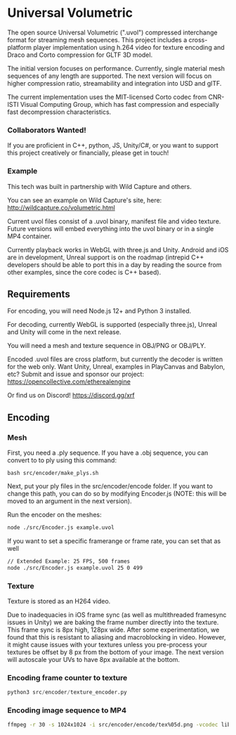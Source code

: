 # Universal Volumetric

The open source Universal Volumetric (".uvol") compressed interchange format for streaming mesh sequences. This project  includes a cross-platform player implementation using h.264 video for texture encoding and Draco and Corto compression for GLTF 3D model.

The initial version focuses on performance. Currently, single material mesh sequences of any length are supported. The next version will focus on higher compression ratio, streamability and integration into USD and glTF.

The current implementation uses the MIT-licensed Corto codec from CNR-ISTI Visual Computing Group, which has fast compression and especially fast decompression characteristics.

### Collaborators Wanted!
If you are proficient in C++, python, JS, Unity/C#, or you want to support this project creatively or financially, please get in touch!

### Example
This tech was built in partnership with Wild Capture and others. 

You can see an example on Wild Capture's site, here: http://wildcapture.co/volumetric.html

Current uvol files consist of a .uvol binary, manifest file and video texture. Future versions will embed everything into the uvol binary or in a single MP4 container.

Currently playback works in WebGL with three.js and Unity. Android and iOS are in development, Unreal support is on the roadmap (intrepid C++ developers should be able to port this in a day by reading the source from other examples, since the core codec is C++ based).

## Requirements
For encoding, you will need Node.js 12+ and Python 3 installed.

For decoding, currently WebGL is supported (especially three.js), Unreal and Unity will come in the next release.

You will need a mesh and texture sequence in OBJ/PNG or OBJ/PLY.

Encoded .uvol files are cross platform, but currently the decoder is written for the web only. Want Unity, Unreal, examples in PlayCanvas and Babylon, etc? Submit and issue and sponsor our project:
https://opencollective.com/etherealengine

Or find us on Discord!
https://discord.gg/xrf

## Encoding

### Mesh

First, you need a .ply sequence. If you have a .obj sequence, you can convert to to ply using this command:
```
bash src/encoder/make_plys.sh
```

Next, put your ply files in the src/encoder/encode folder. If you want to change this path, you can do so by modifying Encoder.js (NOTE: this will be moved to an argument in the next version).

Run the encoder on the meshes:
```bash
node ./src/Encoder.js example.uvol
```

If you want to set a specific framerange or frame rate, you can set that as well
```bash
// Extended Example: 25 FPS, 500 frames
node ./src/Encoder.js example.uvol 25 0 499
```

### Texture

Texture is stored as an H264 video.

Due to inadequacies in iOS frame sync (as well as multithreaded framesync issues in Unity) we are baking the frame number directly into the texture. This frame sync is 8px high, 128px wide. After some experimentation, we found that this is resistant to aliasing and macroblocking in video. However, it might cause issues with your textures unless you pre-process your textures be offset by 8 px from the bottom of your image. The next version will autoscale your UVs to have 8px available at the bottom.

### Encoding frame counter to texture
```python
python3 src/encoder/texture_encoder.py
```

### Encoding image sequence to MP4
```bash
ffmpeg -r 30 -s 1024x1024 -i src/encoder/encode/tex%05d.png -vcodec libx264 -crf 25 example.mp4
```

